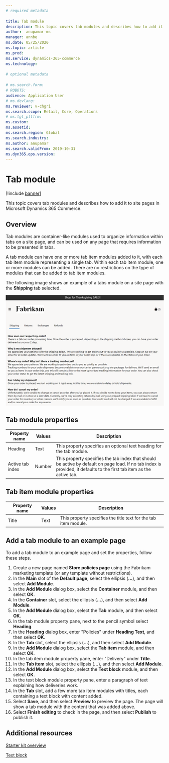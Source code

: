 ```yaml
---
# required metadata

title: Tab module 
description: This topic covers tab modules and describes how to add it to site pages in Microsoft Dynamics 365 Commerce.
author:  anupamar-ms
manager: annbe
ms.date: 05/25/2020
ms.topic: article
ms.prod: 
ms.service: dynamics-365-commerce
ms.technology: 

# optional metadata

# ms.search.form: 
# ROBOTS: 
audience: Application User
# ms.devlang: 
ms.reviewer: v-chgri
ms.search.scope: Retail, Core, Operations
# ms.tgt_pltfrm: 
ms.custom: 
ms.assetid: 
ms.search.region: Global
ms.search.industry: 
ms.author: anupamar
ms.search.validFrom: 2019-10-31
ms.dyn365.ops.version: 
---
```


# Tab module

[!include [banner](includes/banner.md)]

This topic covers tab modules and describes how to add it to site pages in Microsoft Dynamics 365 Commerce.

## Overview

Tab modules are container-like modules used to organize information within tabs on a site page, and can be used on any page that requires information to be presented in tabs.

A tab module can have one or more tab item modules added to it, with each tab item module representing a single tab. Within each tab item module, one or more modules can be added. There are no restrictions on the type of modules that can be added to tab item modules.

The following image shows an example of a tabs module on a site page with the **Shipping** tab selected.

![Example of a tab module](./media/ecommerce-tab.PNG)

## Tab module properties

| Property name  | Values | Description |
|----------------|--------|-------------|
| Heading          | Text | This property specifies an optional text heading for the tab module.|
| Active tab index  | Number | This property specifies the tab index that should be active by default on page load. If no tab index is provided, it defaults to the first tab item as the active tab. |

## Tab item module properties

| Property name  | Values | Description |
|----------------|--------|-------------|
| Title          | Text|  This property specifies the title text for the tab item module.|

## Add a tab module to an example page

To add a tab module to an example page and set the properties, follow these steps.

1. Create a new page named **Store policies page** using the Fabrikam marketing template (or any template without restrictions).
1. In the **Main** slot of the **Default page**, select the ellipsis (**...**), and then select **Add Module**.
1. In the **Add Module** dialog box, select the **Container** module, and then select **OK**.
1. In the **Container** slot, select the ellipsis (**...**), and then select **Add Module**.
1. In the **Add Module** dialog box, select the **Tab** module, and then select **OK**.
1. In the tab module property pane, next to the pencil symbol select **Heading**.
1. In the **Heading** dialog box, enter "Policies" under **Heading Text**, and then select **OK**.
1. In the **Tab** slot, select the ellipsis (**...**), and then select **Add Module**.
1. In the **Add Module** dialog box, select the **Tab item** module, and then select **OK**.
1. In the tab item module property pane, enter "Delivery" under **Title**.
1. In the **Tab item** slot, select the ellipsis (**...**), and then select **Add Module**.
1. In the **Add Module** dialog box, select the **Text block** module, and then select **OK**.
1. In the text block module property pane, enter a paragraph of text explaining how deliveries work.
1. In the **Tab** slot, add a few more tab item modules with titles, each containing a text block with content added. 
1. Select **Save**, and then select **Preview** to preview the page. The page will show a tab module with the content that was added above.
1. Select **Finish editing** to check in the page, and then select **Publish** to publish it. 

## Additional resources

[Starter kit overview](starter-kit-overview.md)

[Text block](add-content-rich-block.md)
